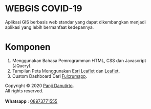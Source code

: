 # WEBGIS COVID-19
Aplikasi GIS berbasis web standar yang dapat dikembangkan menjadi aplikasi yang lebih bermanfaat kedepannya.

# Komponen 
1. Menggunakan Bahasa Pemrogramman HTML, CSS dan Javascript (JQuery).
2. Tampilan Peta Menggunakan [Esri Leaflet](https://esri.github.io/esri-leaflet/) dan [Leaflet](https://leafletjs.com/).
3. Custom Dashboard Dari [Fulcrumapp](https://github.com/fulcrumapp).

Copyright © 2020 [Panji Danutirto](https://www.instagram.com/panjidanutirto/).<br>
All rights reserved.<br><br>
__Whatsapp :__ [08973771555](https://api.whatsapp.com/send?phone=628973771555)
